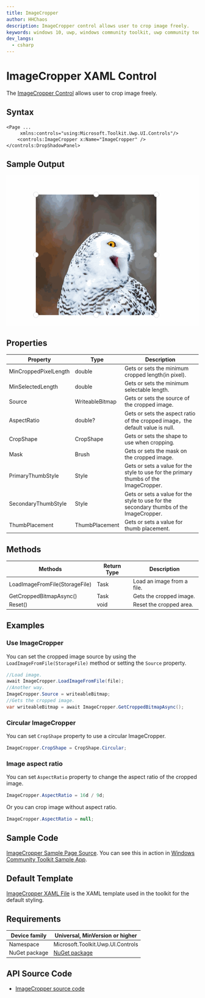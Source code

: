 ```yaml
---
title: ImageCropper
author: HHChaos
description: ImageCropper control allows user to crop image freely.
keywords: windows 10, uwp, windows community toolkit, uwp community toolkit, uwp toolkit, ImageCropper
dev_langs:
  - csharp
---
```


# ImageCropper XAML Control

The [ImageCropper Control](https://docs.microsoft.com/dotnet/api/microsoft.toolkit.uwp.ui.controls.imagecropper) allows user to crop image freely.

## Syntax

```xaml
<Page ...
     xmlns:controls="using:Microsoft.Toolkit.Uwp.UI.Controls"/>
    <controls:ImageCropper x:Name="ImageCropper" />
</controls:DropShadowPanel>
```

## Sample Output

![ImageCropper animation](../resources/images/Controls/ImageCropper.gif)

## Properties


| Property              | Type            | Description                                                  |
| --------------------- | --------------- | ------------------------------------------------------------ |
| MinCroppedPixelLength | double          | Gets or sets the minimum cropped length(in pixel).           |
| MinSelectedLength     | double          | Gets or sets the minimum selectable length.                  |
| Source                | WriteableBitmap | Gets or sets the source of the cropped image.                |
| AspectRatio           | double?         | Gets or sets the aspect ratio of the cropped image，the default value is null. |
| CropShape             | CropShape       | Gets or sets the shape to use when cropping.                 |
| Mask                  | Brush           | Gets or sets the mask on the cropped image.                  |
| PrimaryThumbStyle     | Style           | Gets or sets a value for the style to use for the primary thumbs of the ImageCropper. |
| SecondaryThumbStyle   | Style           | Gets or sets a value for the style to use for the secondary thumbs of the ImageCropper. |
| ThumbPlacement        | ThumbPlacement  | Gets or sets a value for thumb placement.                    |


## Methods

| Methods                        | Return Type           | Description                |
| ------------------------------ | --------------------- | -------------------------- |
| LoadImageFromFile(StorageFile) | Task                  | Load an image from a file. |
| GetCroppedBitmapAsync()        | Task<WriteableBitmap> | Gets the cropped image.    |
| Reset()                        | void                  | Reset the cropped area.    |


## Examples

### Use ImageCropper
You can set the cropped image source by using the `LoadImageFromFile(StorageFile)` method or setting the `Source` property.

```csharp
//Load image.
await ImageCropper.LoadImageFromFile(file);
//Another way.
ImageCropper.Source = writeableBitmap;
//Gets the cropped image.
var writeableBitmap = await ImageCropper.GetCroppedBitmapAsync();
```

### Circular ImageCropper
You can set `CropShape` property to use a circular ImageCropper.

```csharp
ImageCropper.CropShape = CropShape.Circular;
```

### Image aspect ratio
You can set `AspectRatio` property to change the aspect ratio of the cropped image.

```csharp
ImageCropper.AspectRatio = 16d / 9d;
```
Or you can crop image without aspect ratio.

```csharp
ImageCropper.AspectRatio = null;
```

## Sample Code

[ImageCropper Sample Page Source](https://github.com/Microsoft/WindowsCommunityToolkit//tree/master/Microsoft.Toolkit.Uwp.SampleApp/SamplePages/ImageCropper). You can see this in action in [Windows Community Toolkit Sample App](https://www.microsoft.com/store/apps/9NBLGGH4TLCQ).

## Default Template 

[ImageCropper XAML File](https://github.com/Microsoft/WindowsCommunityToolkit//blob/master/Microsoft.Toolkit.Uwp.UI.Controls/ImageCropper/ImageCropper.xaml) is the XAML template used in the toolkit for the default styling.

## Requirements

| Device family | Universal, MinVersion or higher   |
| -- | -- |
| Namespace | Microsoft.Toolkit.Uwp.UI.Controls |
| NuGet package | [NuGet package](https://www.nuget.org/packages/Microsoft.Toolkit.Uwp.UI.Controls/) |
## API Source Code

- [ImageCropper source code](https://github.com/Microsoft/WindowsCommunityToolkit//tree/master/Microsoft.Toolkit.Uwp.UI.Controls/ImageCropper)
